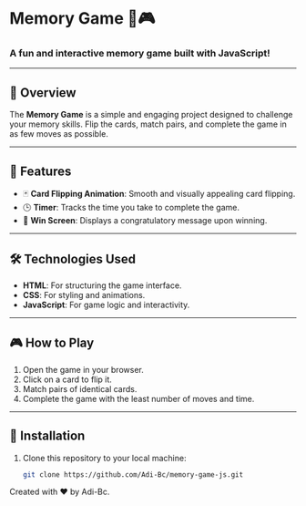 # Memory Game 🧠🎮

### A fun and interactive memory game built with JavaScript!

---

## 📖 Overview
The **Memory Game** is a simple and engaging project designed to challenge your memory skills. Flip the cards, match pairs, and complete the game in as few moves as possible.

---

## 🚀 Features
- 🃏 **Card Flipping Animation**: Smooth and visually appealing card flipping.
- 🕒 **Timer**: Tracks the time you take to complete the game.
- 🎉 **Win Screen**: Displays a congratulatory message upon winning.

---

## 🛠️ Technologies Used
- **HTML**: For structuring the game interface.
- **CSS**: For styling and animations.
- **JavaScript**: For game logic and interactivity.

---

## 🎮 How to Play
1. Open the game in your browser.
2. Click on a card to flip it.
3. Match pairs of identical cards.
4. Complete the game with the least number of moves and time.

---

## 📂 Installation
1. Clone this repository to your local machine:
   ```bash
   git clone https://github.com/Adi-Bc/memory-game-js.git


Created with ❤️ by Adi-Bc.


